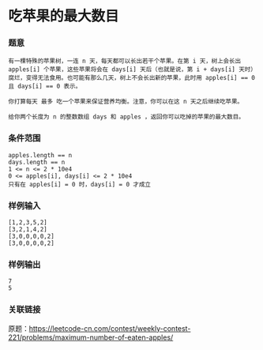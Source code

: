 
# 吃苹果的最大数目

### 题意
```
有一棵特殊的苹果树，一连 n 天，每天都可以长出若干个苹果。在第 i 天，树上会长出 apples[i] 个苹果，这些苹果将会在 days[i] 天后（也就是说，第 i + days[i] 天时）腐烂，变得无法食用。也可能有那么几天，树上不会长出新的苹果，此时用 apples[i] == 0 且 days[i] == 0 表示。

你打算每天 最多 吃一个苹果来保证营养均衡。注意，你可以在这 n 天之后继续吃苹果。

给你两个长度为 n 的整数数组 days 和 apples ，返回你可以吃掉的苹果的最大数目。
```

### 条件范围
```
apples.length == n
days.length == n
1 <= n <= 2 * 10e4
0 <= apples[i], days[i] <= 2 * 10e4
只有在 apples[i] = 0 时，days[i] = 0 才成立
```

### 样例输入
```
[1,2,3,5,2]
[3,2,1,4,2]
[3,0,0,0,0,2]
[3,0,0,0,0,2]
```

### 样例输出
```
7
5
```

### 关联链接
原题：https://leetcode-cn.com/contest/weekly-contest-221/problems/maximum-number-of-eaten-apples/
